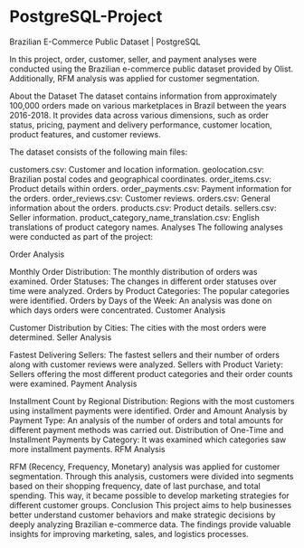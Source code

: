 # PostgreSQL-Project
Brazilian E-Commerce Public Dataset | PostgreSQL

In this project, order, customer, seller, and payment analyses were conducted using the Brazilian e-commerce public dataset provided by Olist. Additionally, RFM analysis was applied for customer segmentation.

About the Dataset The dataset contains information from approximately 100,000 orders made on various marketplaces in Brazil between the years 2016-2018. It provides data across various dimensions, such as order status, pricing, payment and delivery performance, customer location, product features, and customer reviews.

The dataset consists of the following main files:

customers.csv: Customer and location information.
geolocation.csv: Brazilian postal codes and geographical coordinates.
order_items.csv: Product details within orders.
order_payments.csv: Payment information for the orders.
order_reviews.csv: Customer reviews.
orders.csv: General information about the orders.
products.csv: Product details.
sellers.csv: Seller information.
product_category_name_translation.csv: English translations of product category names.
Analyses The following analyses were conducted as part of the project:

Order Analysis

Monthly Order Distribution: The monthly distribution of orders was examined.
Order Statuses: The changes in different order statuses over time were analyzed.
Orders by Product Categories: The popular categories were identified.
Orders by Days of the Week: An analysis was done on which days orders were concentrated.
Customer Analysis

Customer Distribution by Cities: The cities with the most orders were determined.
Seller Analysis

Fastest Delivering Sellers: The fastest sellers and their number of orders along with customer reviews were analyzed.
Sellers with Product Variety: Sellers offering the most different product categories and their order counts were examined.
Payment Analysis

Installment Count by Regional Distribution: Regions with the most customers using installment payments were identified.
Order and Amount Analysis by Payment Type: An analysis of the number of orders and total amounts for different payment methods was carried out.
Distribution of One-Time and Installment Payments by Category: It was examined which categories saw more installment payments.
RFM Analysis

RFM (Recency, Frequency, Monetary) analysis was applied for customer segmentation. Through this analysis, customers were divided into segments based on their shopping frequency, date of last purchase, and total spending. This way, it became possible to develop marketing strategies for different customer groups.
Conclusion This project aims to help businesses better understand customer behaviors and make strategic decisions by deeply analyzing Brazilian e-commerce data. The findings provide valuable insights for improving marketing, sales, and logistics processes.
